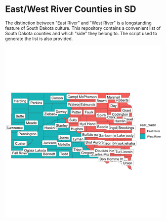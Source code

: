 # East/West River Counties in SD
The distinction between "East River" and "West River" is a [longstanding](https://www.travelsouthdakota.com/trip-ideas/article/west-river-vs-east-river) feature of South Dakota culture. This repository contains a convenient list of South Dakota counties and which "side" they belong to. The script used to generate the list is also provided. 

![](./east_west_river_sd_counties.jpeg)
